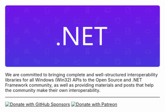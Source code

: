 [url_github_sponsors]: https://github.com/sponsors/eduardobaginskicosta
[url_patreon]: https://www.patreon.com/eduardobcosta

<!-- IMAGES LINKS -->

[image_nuget]: https://img.shields.io/badge/Install_NuGet_Package-004880?style=for-the-badge&logo=nuget&logoColor=white
[image_sponsors]: https://img.shields.io/badge/sponsor-30363D?style=for-the-badge&logo=GitHub-Sponsors&logoColor=#white
[image_patreon]: https://img.shields.io/badge/Patreon-F96854?style=for-the-badge&logo=patreon&logoColor=white

[image_banner]: /profile/assets/dotnet_banner_modern.png

<!-- PRESENTATION -->

![DOTNET Banner][image_banner]

We are committed to bringing complete and well-structured interoperability libraries for all Windows (Win32) APIs to the Open Source and .NET Framework community, as well as providing materials and posts that help the community make their own interoperability.

---

[![Donate with GitHub Sponsors][image_sponsors]][url_github_sponsors]
[![Donate with Patreon][image_patreon]][url_patreon]

